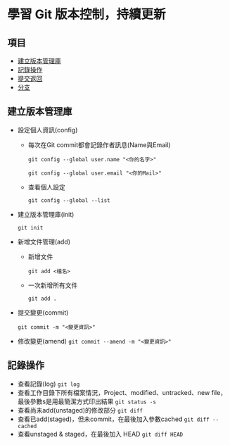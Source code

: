 # 學習 Git 版本控制，持續更新
## 項目
- [建立版本管理庫](#建立版本管理庫)
- [記錄操作](#記錄操作)
- [提交返回](#提交返回)
- [分支](#分支)
## 建立版本管理庫
* 設定個人資訊(config)
    * 每次在Git commit都會記錄作者訊息(Name與Email)

        `git config --global user.name "<你的名字>"`

        `git config --global user.email "<你的Mail>"`
    * 查看個人設定

        `git config --global --list`
* 建立版本管理庫(init)

    `git init`
* 新增文件管理(add)
    * 新增文件

        `git add <檔名>`
    * 一次新增所有文件

        `git add .`
* 提交變更(commit)

    `git commit -m "<變更資訊>"`
* 修改變更(amend)
    `git commit --amend -m "<變更資訊>"`
## 記錄操作
* 查看記錄(log)
    `git log`
* 查看工作目錄下所有檔案情況，Project、modified、untracked、new file，最後參數s是用最簡潔方式印出結果
    `git status -s`
* 查看尚未add(unstaged)的修改部分
    `git diff`
* 查看已add(staged)，但未commit，在最後加入參數cached
    `git diff --cached`
* 查看unstaged & staged，在最後加入 HEAD
    `git diff HEAD`